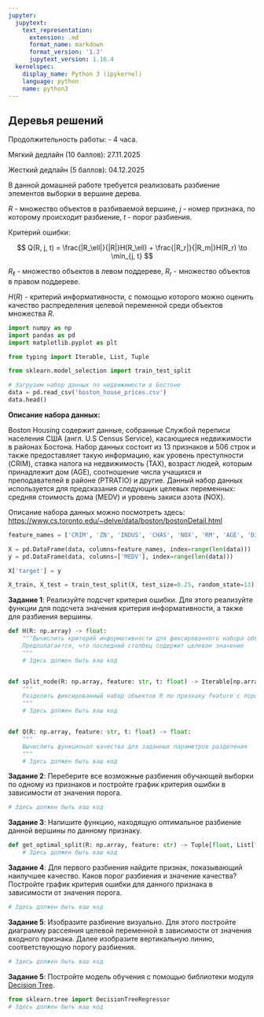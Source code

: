 ```yaml
---
jupyter:
  jupytext:
    text_representation:
      extension: .md
      format_name: markdown
      format_version: '1.3'
      jupytext_version: 1.16.4
  kernelspec:
    display_name: Python 3 (ipykernel)
    language: python
    name: python3
---
```


<!-- #region id="UqqA7Jph8T2o" -->
## Деревья решений

Продолжительность работы: - 4 часа.

Мягкий дедлайн (10 баллов): 27.11.2025

Жесткий дедлайн (5 баллов): 04.12.2025
<!-- #endregion -->

<!-- #region id="9iAZwRjCeAQO" -->
В данной домашней работе требуется реализовать разбиение элементов выборки в вершине дерева.
<!-- #endregion -->

<!-- #region id="7zl0dnOpd3xX" -->
$R$ - множество объектов в разбиваемой вершине, $j$ - номер признака, по которому происходит разбиение, $t$ - порог разбиения.

Критерий ошибки:

$$
Q(R, j, t) = \frac{|R_\ell|}{|R|}H(R_\ell) + \frac{|R_r|}{|R_m|}H(R_r) \to \min_{j, t}
$$

$R_\ell$ - множество объектов в левом поддереве, $R_r$ - множество объектов в правом поддереве.

$H(R)$ - критерий информативности, с помощью которого можно оценить качество распределения целевой переменной среди объектов множества $R$.
<!-- #endregion -->

```python executionInfo={"elapsed": 2409, "status": "ok", "timestamp": 1696944917459, "user": {"displayName": "Sergey Korpachev", "userId": "09181340988160569540"}, "user_tz": -180} id="kHeOJOhD-TVX"
import numpy as np
import pandas as pd
import matplotlib.pyplot as plt

from typing import Iterable, List, Tuple

from sklearn.model_selection import train_test_split
```

```python executionInfo={"elapsed": 5, "status": "ok", "timestamp": 1696944604231, "user": {"displayName": "Sergey Korpachev", "userId": "09181340988160569540"}, "user_tz": -180} id="D_kJdSOIKL2Z"
# Загрузим набор данных по недвижимости в Бостоне
data = pd.read_csv('boston_house_prices.csv')
data.head()
```

<!-- #region id="b1KE7WIFKp51" -->
**Описание набора данных:**  

Boston Housing содержит данные, собранные Службой переписи населения США (англ. U.S Census Service), касающиеся недвижимости в районах Бостона. Набор данных состоит из 13 признаков и 506 строк и также предоставляет такую информацию, как уровень преступности (CRIM), ставка налога на недвижимость (TAX), возраст людей, которым принадлежит дом (AGE), соотношение числа учащихся и преподавателей в районе (PTRATIO) и другие. Данный набор данных используется для предсказания следующих целевых переменных: средняя стоимость дома (MEDV) и уровень закиси азота (NOX).

Описание набора данных можно посмотреть здесь: https://www.cs.toronto.edu/~delve/data/boston/bostonDetail.html
<!-- #endregion -->

```python executionInfo={"elapsed": 407, "status": "ok", "timestamp": 1696945050297, "user": {"displayName": "Sergey Korpachev", "userId": "09181340988160569540"}, "user_tz": -180} id="3KLql08wLMKy"
feature_names = ['CRIM', 'ZN', 'INDUS', 'CHAS', 'NOX', 'RM', 'AGE', 'DIS', 'RAD', 'TAX', 'PTRATIO', 'B', 'LSTAT']

X = pd.DataFrame(data, columns=feature_names, index=range(len(data)))
y = pd.DataFrame(data, columns=['MEDV'], index=range(len(data)))

X['target'] = y
```

```python executionInfo={"elapsed": 422, "status": "ok", "timestamp": 1696945067442, "user": {"displayName": "Sergey Korpachev", "userId": "09181340988160569540"}, "user_tz": -180} id="QMs9TfkuSme0"
X_train, X_test = train_test_split(X, test_size=0.25, random_state=13)
```

<!-- #region id="hirWI1Vw4Fle" -->
**Задание 1**: 
Реализуйте подсчет критерия ошибки. Для этого реализуйте функции для подсчета значения критерия информативности, а также для разбиения вершины.
<!-- #endregion -->

```python executionInfo={"elapsed": 531, "status": "ok", "timestamp": 1696945074754, "user": {"displayName": "Sergey Korpachev", "userId": "09181340988160569540"}, "user_tz": -180} id="5bGstPZ14Flf"
def H(R: np.array) -> float:
    """Вычислить критерий информативности для фиксированного набора объектов R.
    Предполагается, что последний столбец содержит целевое значение
    """
    # Здесь должен быть ваш код


def split_node(R: np.array, feature: str, t: float) -> Iterable[np.array]:
    """
    Разделить фиксированный набор объектов R по признаку feature с пороговым значением t
    """
    # Здесь должен быть ваш код


def Q(R: np.array, feature: str, t: float) -> float:
    """
    Вычислить функционал качества для заданных параметров разделения
    """
    # Здесь должен быть ваш код

```

<!-- #region id="z5vMn7Yu4Flg" -->
**Задание 2**:
Переберите все возможные разбиения обучающей выборки по одному из признаков и постройте график критерия ошибки в зависимости от значения порога.
<!-- #endregion -->

```python colab={"base_uri": "https://localhost:8080/", "height": 493} executionInfo={"elapsed": 1006, "status": "ok", "timestamp": 1696945092152, "user": {"displayName": "Sergey Korpachev", "userId": "09181340988160569540"}, "user_tz": -180} id="73d0n-Ht4Flh" outputId="0f7492ef-479d-4f66-ac07-e5bd30418269"
# Здесь должен быть ваш код
```

<!-- #region id="cdNVqLH24Flj" -->
**Задание 3**:
Напишите функцию, находящую оптимальное разбиение данной вершины по данному признаку.
<!-- #endregion -->

```python executionInfo={"elapsed": 428, "status": "ok", "timestamp": 1696945125413, "user": {"displayName": "Sergey Korpachev", "userId": "09181340988160569540"}, "user_tz": -180} id="JnK6p2FU4Flk"
def get_optimal_split(R: np.array, feature: str) -> Tuple[float, List[float]]:
    # Здесь должен быть ваш код
```

<!-- #region id="WTwCYIgc4Fll" -->
**Задание 4**: 
Для первого разбиения найдите признак, показывающий наилучшее качество. Каков порог разбиения и значение качества? Постройте график критерия ошибки для данного признака в зависимости от значения порога.
<!-- #endregion -->

```python colab={"base_uri": "https://localhost:8080/"} executionInfo={"elapsed": 3139, "status": "ok", "timestamp": 1696945163220, "user": {"displayName": "Sergey Korpachev", "userId": "09181340988160569540"}, "user_tz": -180} id="GUl5daTc4Flo" outputId="23455857-fab8-472f-c760-504b732e147e"
# Здесь должен быть ваш код
```

<!-- #region id="qaSseANG4Flq" -->
**Задание 5**:
 Изобразите разбиение визуально. Для этого постройте диаграмму рассеяния целевой переменной в зависимости от значения входного признака. Далее изобразите вертикальную линию, соответствующую порогу разбиения.
<!-- #endregion -->

```python colab={"base_uri": "https://localhost:8080/", "height": 563} executionInfo={"elapsed": 432, "status": "ok", "timestamp": 1696945203129, "user": {"displayName": "Sergey Korpachev", "userId": "09181340988160569540"}, "user_tz": -180} id="Cjw3cznv8Qn2" outputId="47553417-1bdc-43c5-f6f3-e932dba18b45"
# Здесь должен быть ваш код
```

**Задание 5**:
Постройте модель обучения с помощью библиотеки модуля [Decision Tree](https://scikit-learn.org/stable/modules/generated/sklearn.tree.DecisionTreeRegressor.html).

```python
from sklearn.tree import DecisionTreeRegressor
# Здесь должен быть ваш код
```
